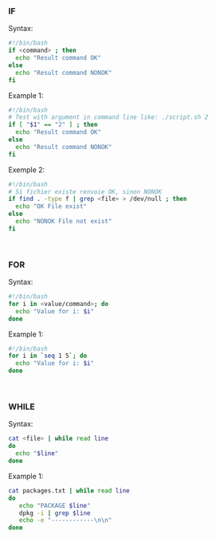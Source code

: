 ### IF
Syntax:
```bash
#!/bin/bash
if <command> ; then
  echo "Result command OK"
else
  echo "Result command NONOK"
fi
```
Example 1:
```bash
#!/bin/bash
# Test with argument in command line like: ./script.sh 2
if [ "$1" == "2" ] ; then
  echo "Result command OK"
else
  echo "Result command NONOK"
fi
```
Exemple 2:
```bash
#!/bin/bash
# Si fichier existe renvoie OK, sinon NONOK
if find . -type f | grep <file> > /dev/null ; then
  echo "OK File exist"
else
  echo "NONOK File not exist"
fi
```

<br>

### FOR

Syntax:
```bash
#!/bin/bash
for i in <value/command>; do
  echo "Value for i: $i"
done
```

Example 1:
```bash
#!/bin/bash
for i in `seq 1 5`; do
  echo "Value for i: $i"
done
```

<br>

### WHILE

Syntax:
```bash
cat <file> | while read line
do
  echo "$line"
done
```

Example 1:
```bash
cat packages.txt | while read line
do
   echo "PACKAGE $line"
   dpkg -i | grep $line
   echo -e "------------\n\n"
done
```
